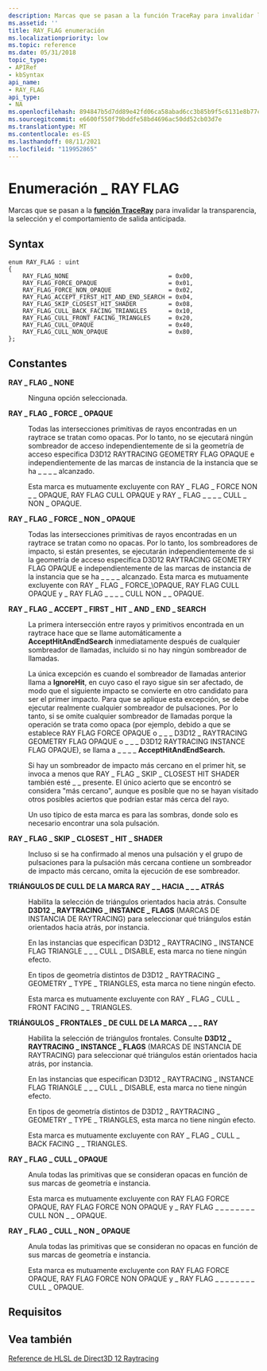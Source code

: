 ```yaml
---
description: Marcas que se pasan a la función TraceRay para invalidar la transparencia, la selección y el comportamiento de salida anticipada.
ms.assetid: ''
title: RAY_FLAG enumeración
ms.localizationpriority: low
ms.topic: reference
ms.date: 05/31/2018
topic_type:
- APIRef
- kbSyntax
api_name:
- RAY_FLAG
api_type:
- NA
ms.openlocfilehash: 894847b5d7dd89e42fd06ca58abad6cc3b85b9f5c6131e8b77ca3837c17d86d4
ms.sourcegitcommit: e6600f550f79bddfe58bd4696ac50dd52cb03d7e
ms.translationtype: MT
ms.contentlocale: es-ES
ms.lasthandoff: 08/11/2021
ms.locfileid: "119952865"
---
```

# <a name="ray_flag-enumeration"></a>Enumeración \_ RAY FLAG

Marcas que se pasan a la [**función TraceRay**](traceray-function.md) para invalidar la transparencia, la selección y el comportamiento de salida anticipada.

## <a name="syntax"></a>Syntax


```
enum RAY_FLAG : uint
{
    RAY_FLAG_NONE                            = 0x00,
    RAY_FLAG_FORCE_OPAQUE                    = 0x01,
    RAY_FLAG_FORCE_NON_OPAQUE                = 0x02,
    RAY_FLAG_ACCEPT_FIRST_HIT_AND_END_SEARCH = 0x04,
    RAY_FLAG_SKIP_CLOSEST_HIT_SHADER         = 0x08,
    RAY_FLAG_CULL_BACK_FACING_TRIANGLES      = 0x10,
    RAY_FLAG_CULL_FRONT_FACING_TRIANGLES     = 0x20,
    RAY_FLAG_CULL_OPAQUE                     = 0x40,
    RAY_FLAG_CULL_NON_OPAQUE                 = 0x80,
}; 
```



## <a name="constants"></a>Constantes

<dl> <dt>

<span id="RAY_FLAG_NONE"></span><span id="ray_flag_none"></span>**RAY \_ FLAG \_ NONE**
</dt> <dd>

Ninguna opción seleccionada.

</dd> <dt>

<span id="RAY_FLAG_FORCE_OPAQUE"></span><span id="ray_flag_force_opaque"></span>**RAY \_ FLAG \_ FORCE \_ OPAQUE**
</dt> <dd>

Todas las intersecciones primitivas de rayos encontradas en un raytrace se tratan como opacas.  Por lo tanto, no se ejecutará ningún sombreador de acceso independientemente de si la geometría de acceso especifica D3D12 RAYTRACING GEOMETRY FLAG OPAQUE e independientemente de las marcas de instancia de la instancia que se ha \_ \_ \_ \_ alcanzado.

Esta marca es mutuamente excluyente con RAY \_ FLAG \_ FORCE NON \_ \_ OPAQUE, RAY FLAG CULL OPAQUE y RAY \_ FLAG \_ \_ \_ \_ CULL \_ NON \_ OPAQUE.


</dd> <dt>

<span id="RAY_FLAG_FORCE_NON_OPAQUE"></span><span id="ray_flag_force_non_opaque"></span>**RAY \_ FLAG \_ FORCE \_ NON \_ OPAQUE**
</dt> <dd>

Todas las intersecciones primitivas de rayos encontradas en un raytrace se tratan como no opacas.  Por lo tanto, los sombreadores de impacto, si están presentes, se ejecutarán independientemente de si la geometría de acceso especifica D3D12 RAYTRACING GEOMETRY FLAG OPAQUE e independientemente de las marcas de instancia de la instancia que se ha \_ \_ \_ \_ alcanzado.
Esta marca es mutuamente excluyente con RAY \_ FLAG \_ FORCE_\OPAQUE, RAY FLAG CULL OPAQUE y \_ RAY FLAG \_ \_ \_ \_ CULL NON \_ \_ OPAQUE.


</dd> <dt>

<span id="RAY_FLAG_ACCEPT_FIRST_HIT_AND_END_SEARCH"></span><span id="ray_flag_accept_first_hit_and_end_search"></span>**RAY \_ FLAG \_ ACCEPT \_ FIRST \_ HIT \_ AND \_ END \_ SEARCH**
</dt> <dd>

La primera intersección entre rayos y primitivos encontrada en un raytrace hace que se llame automáticamente a **AcceptHitAndEndSearch** inmediatamente después de cualquier sombreador de llamadas, incluido si no hay ningún sombreador de llamadas. 
 
La única excepción es cuando el sombreador de llamadas anterior llama a **IgnoreHit**, en cuyo caso el rayo sigue sin ser afectado, de modo que el siguiente impacto se convierte en otro candidato para ser el primer impacto.  Para que se aplique esta excepción, se debe ejecutar realmente cualquier sombreador de pulsaciones.  Por lo tanto, si se omite cualquier sombreador de llamadas porque la operación se trata como opaca (por ejemplo, debido a que se establece RAY FLAG FORCE OPAQUE o \_ \_ \_ D3D12 \_ RAYTRACING GEOMETRY FLAG OPAQUE o \_ \_ \_ D3D12 RAYTRACING INSTANCE FLAG OPAQUE), se llama a \_ \_ \_ \_ **AcceptHitAndEndSearch.**

Si hay un sombreador de impacto más cercano en el primer hit, se invoca a menos que RAY \_ FLAG \_ SKIP \_ CLOSEST HIT SHADER también esté \_ \_ presente.  El único acierto que se encontró se considera "más cercano", aunque es posible que no se hayan visitado otros posibles aciertos que podrían estar más cerca del rayo.

Un uso típico de esta marca es para las sombras, donde solo es necesario encontrar una sola pulsación.


</dd> <dt>

<span id="RAY_FLAG_SKIP_CLOSEST_HIT_SHADER"></span><span id="ray_flag_skip_closest_hit_shader"></span>**RAY \_ FLAG \_ SKIP \_ CLOSEST \_ HIT \_ SHADER**
</dt> <dd>

Incluso si se ha confirmado al menos una pulsación y el grupo de pulsaciones para la pulsación más cercana contiene un sombreador de impacto más cercano, omita la ejecución de ese sombreador. 

</dd> <dt>

<span id="RAY_FLAG_CULL_BACK_FACING_TRIANGLES"></span><span id="ray_flag_cull_back_facing_triangles"></span>**TRIÁNGULOS DE CULL DE LA MARCA RAY \_ \_ HACIA \_ \_ \_ ATRÁS**
</dt> <dd>

Habilita la selección de triángulos orientados hacia atrás. Consulte **D3D12 \_ RAYTRACING \_ INSTANCE \_ FLAGS** (MARCAS DE INSTANCIA DE RAYTRACING) para seleccionar qué triángulos están orientados hacia atrás, por instancia.

En las instancias que especifican D3D12 \_ RAYTRACING \_ INSTANCE FLAG TRIANGLE \_ \_ \_ CULL \_ DISABLE, esta marca no tiene ningún efecto.

En tipos de geometría distintos de D3D12 \_ RAYTRACING \_ GEOMETRY \_ TYPE \_ TRIANGLES, esta marca no tiene ningún efecto.

Esta marca es mutuamente excluyente con RAY \_ FLAG \_ CULL \_ FRONT FACING \_ \_ TRIANGLES.


</dd> <dt>

<span id="RAY_FLAG_CULL_FRONT_FACING_TRIANGLES"></span><span id="ray_flag_cull_front_facing_trianglesag_none"></span>**TRIÁNGULOS \_ FRONTALES \_ DE CULL DE LA MARCA \_ \_ \_ RAY**
</dt> <dd>

Habilita la selección de triángulos frontales. Consulte **D3D12 \_ RAYTRACING \_ INSTANCE \_ FLAGS** (MARCAS DE INSTANCIA DE RAYTRACING) para seleccionar qué triángulos están orientados hacia atrás, por instancia.

En las instancias que especifican D3D12 \_ RAYTRACING \_ INSTANCE FLAG TRIANGLE \_ \_ \_ CULL \_ DISABLE, esta marca no tiene ningún efecto.

En tipos de geometría distintos de D3D12 \_ RAYTRACING \_ GEOMETRY \_ TYPE \_ TRIANGLES, esta marca no tiene ningún efecto.

Esta marca es mutuamente excluyente con RAY \_ FLAG \_ CULL \_ BACK FACING \_ \_ TRIANGLES.


</dd> <dt>

<span id="RAY_FLAG_CULL_OPAQUE"></span><span id="ray_flag_cull_opaque"></span>**RAY \_ FLAG \_ CULL \_ OPAQUE**
</dt> <dd>

Anula todas las primitivas que se consideran opacas en función de sus marcas de geometría e instancia.

Esta marca es mutuamente excluyente con RAY FLAG FORCE OPAQUE, RAY FLAG FORCE NON OPAQUE y \_ RAY FLAG \_ \_ \_ \_ \_ \_ \_ \_ CULL NON \_ \_ OPAQUE.


</dd> <dt>

<span id="RAY_FLAG_CULL_NON_OPAQUE"></span><span id="ray_flag_cull_non_opaque"></span>**RAY \_ FLAG \_ CULL \_ NON \_ OPAQUE**
</dt> <dd>

Anula todas las primitivas que se consideran no opacas en función de sus marcas de geometría e instancia.

Esta marca es mutuamente excluyente con RAY FLAG FORCE OPAQUE, RAY FLAG FORCE NON OPAQUE y \_ RAY FLAG \_ \_ \_ \_ \_ \_ \_ \_ CULL \_ OPAQUE.


</dd>

## <a name="requirements"></a>Requisitos



## <a name="see-also"></a>Vea también

<dl> <dt>

[Reference de HLSL de Direct3D 12 Raytracing](direct3d-12-raytracing-hlsl-reference.md)
</dt> </dl>

 

 




